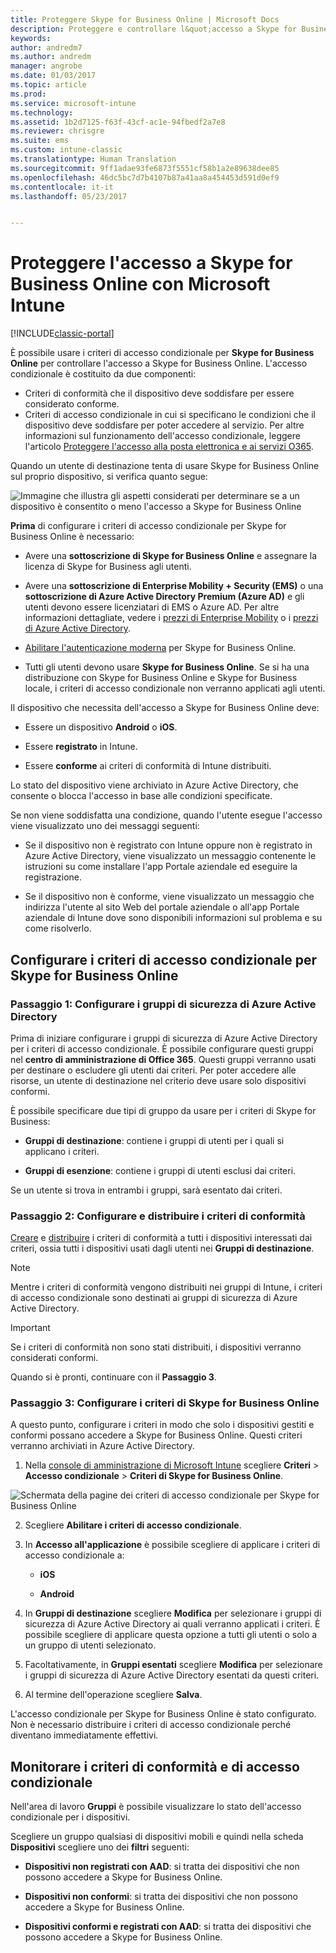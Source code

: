 ```yaml
---
title: Proteggere Skype for Business Online | Microsoft Docs
description: Proteggere e controllare l&quot;accesso a Skype for Business Online con accesso condizionale.
keywords: 
author: andredm7
ms.author: andredm
manager: angrobe
ms.date: 01/03/2017
ms.topic: article
ms.prod: 
ms.service: microsoft-intune
ms.technology: 
ms.assetid: 1b2d7125-f63f-43cf-ac1e-94fbedf2a7e8
ms.reviewer: chrisgre
ms.suite: ems
ms.custom: intune-classic
ms.translationtype: Human Translation
ms.sourcegitcommit: 9ff1adae93fe6873f5551cf58b1a2e89638dee85
ms.openlocfilehash: 46dc5bc7d7b4107b87a41aa8a454453d591d0ef9
ms.contentlocale: it-it
ms.lasthandoff: 05/23/2017


---
```


# <a name="protect-access-to-skype-for-business-online-with-microsoft-intune"></a>Proteggere l'accesso a Skype for Business Online con Microsoft Intune

[!INCLUDE[classic-portal](../includes/classic-portal.md)]

È possibile usare i criteri di accesso condizionale per **Skype for Business Online** per controllare l'accesso a Skype for Business Online.
L'accesso condizionale è costituito da due componenti:
- Criteri di conformità che il dispositivo deve soddisfare per essere considerato conforme.
- Criteri di accesso condizionale in cui si specificano le condizioni che il dispositivo deve soddisfare per poter accedere al servizio.
Per altre informazioni sul funzionamento dell'accesso condizionale, leggere l'articolo [Proteggere l'accesso alla posta elettronica e ai servizi O365](restrict-access-to-email-and-o365-services-with-microsoft-intune.md).

Quando un utente di destinazione tenta di usare Skype for Business Online sul proprio dispositivo, si verifica quanto segue:

![Immagine che illustra gli aspetti considerati per determinare se a un dispositivo è consentito o meno l'accesso a Skype for Business Online](../media/ConditionalAccess_SkypeforBusiness.png)

**Prima** di configurare i criteri di accesso condizionale per Skype for Business Online è necessario:
- Avere una **sottoscrizione di Skype for Business Online** e assegnare la licenza di Skype for Business agli utenti.
- Avere una **sottoscrizione di Enterprise Mobility + Security (EMS)** o una **sottoscrizione di Azure Active Directory Premium (Azure AD)** e gli utenti devono essere licenziatari di EMS o Azure AD. Per altre informazioni dettagliate, vedere i [prezzi di Enterprise Mobility](https://www.microsoft.com/cloud-platform/enterprise-mobility-pricing) o i [prezzi di Azure Active Directory](https://azure.microsoft.com/pricing/details/active-directory/).

-   [Abilitare l'autenticazione moderna](/intune-classic/deploy-use/restrict-access-to-skype-for-business-online-with-microsoft-intune) per Skype for Business Online.
-  Tutti gli utenti devono usare **Skype for Business Online**. Se si ha una distribuzione con Skype for Business Online e Skype for Business locale, i criteri di accesso condizionale non verranno applicati agli utenti.

Il dispositivo che necessita dell'accesso a Skype for Business Online deve:

-   Essere un dispositivo **Android** o **iOS**.

-   Essere **registrato** in Intune.

-   Essere **conforme** ai criteri di conformità di Intune distribuiti.


Lo stato del dispositivo viene archiviato in Azure Active Directory, che consente o blocca l'accesso in base alle condizioni specificate.

Se non viene soddisfatta una condizione, quando l'utente esegue l'accesso viene visualizzato uno dei messaggi seguenti:

-   Se il dispositivo non è registrato con Intune oppure non è registrato in Azure Active Directory, viene visualizzato un messaggio contenente le istruzioni su come installare l'app Portale aziendale ed eseguire la registrazione.

-   Se il dispositivo non è conforme, viene visualizzato un messaggio che indirizza l'utente al sito Web del portale aziendale o all'app Portale aziendale di Intune dove sono disponibili informazioni sul problema e su come risolverlo.

## <a name="configure-conditional-access-for-skype-for-business-online"></a>Configurare i criteri di accesso condizionale per Skype for Business Online

### <a name="step-1-configure-azure-active-directory-security-groups"></a>Passaggio 1: Configurare i gruppi di sicurezza di Azure Active Directory
Prima di iniziare configurare i gruppi di sicurezza di Azure Active Directory per i criteri di accesso condizionale. È possibile configurare questi gruppi nel **centro di amministrazione di Office 365**. Questi gruppi verranno usati per destinare o escludere gli utenti dai criteri. Per poter accedere alle risorse, un utente di destinazione nel criterio deve usare solo dispositivi conformi.

È possibile specificare due tipi di gruppo da usare per i criteri di Skype for Business:

-   **Gruppi di destinazione**: contiene i gruppi di utenti per i quali si applicano i criteri.

-   **Gruppi di esenzione**: contiene i gruppi di utenti esclusi dai criteri.

Se un utente si trova in entrambi i gruppi, sarà esentato dai criteri.

### <a name="step-2-configure-and-deploy-a-compliance-policy"></a>Passaggio 2: Configurare e distribuire i criteri di conformità
[Creare](create-a-device-compliance-policy-in-microsoft-intune.md) e [distribuire](deploy-and-monitor-a-device-compliance-policy-in-microsoft-intune.md) i criteri di conformità a tutti i dispositivi interessati dai criteri, ossia tutti i dispositivi usati dagli utenti nei **Gruppi di destinazione**.

> [!NOTE]
> Mentre i criteri di conformità vengono distribuiti nei gruppi di Intune, i criteri di accesso condizionale sono destinati ai gruppi di sicurezza di Azure Active Directory.


> [!IMPORTANT]
> Se i criteri di conformità non sono stati distribuiti, i dispositivi verranno considerati conformi.

Quando si è pronti, continuare con il **Passaggio 3**.

### <a name="step-3-configure-the-skype-for-business-online-policy"></a>Passaggio 3: Configurare i criteri di Skype for Business Online
A questo punto, configurare i criteri in modo che solo i dispositivi gestiti e conformi possano accedere a Skype for Business Online. Questi criteri verranno archiviati in Azure Active Directory.

1.  Nella [console di amministrazione di Microsoft Intune](https://manage.microsoft.com) scegliere **Criteri** > **Accesso condizionale** > **Criteri di Skype for Business Online**.

  ![Schermata della pagine dei criteri di accesso condizionale per Skype for Business Online](./media/conditional_access_SFBPolicy.png)

2.  Scegliere **Abilitare i criteri di accesso condizionale**.

3.  In **Accesso all'applicazione** è possibile scegliere di applicare i criteri di accesso condizionale a:

    -   **iOS**

    -   **Android**

4.  In **Gruppi di destinazione** scegliere **Modifica** per selezionare i gruppi di sicurezza di Azure Active Directory ai quali verranno applicati i criteri. È possibile scegliere di applicare questa opzione a tutti gli utenti o solo a un gruppo di utenti selezionato.

5.  Facoltativamente, in **Gruppi esentati** scegliere **Modifica** per selezionare i gruppi di sicurezza di Azure Active Directory esentati da questi criteri.

6.  Al termine dell'operazione scegliere **Salva**.

L'accesso condizionale per Skype for Business Online è stato configurato. Non è necessario distribuire i criteri di accesso condizionale perché diventano immediatamente effettivi.


## <a name="monitor-the-compliance-and-conditional-access-policies"></a>Monitorare i criteri di conformità e di accesso condizionale
Nell'area di lavoro **Gruppi** è possibile visualizzare lo stato dell'accesso condizionale per i dispositivi.

Scegliere un gruppo qualsiasi di dispositivi mobili e quindi nella scheda **Dispositivi** scegliere uno dei **filtri** seguenti:

* **Dispositivi non registrati con AAD**: si tratta dei dispositivi che non possono accedere a Skype for Business Online.

* **Dispositivi non conformi**: si tratta dei dispositivi che non possono accedere a Skype for Business Online.

* **Dispositivi conformi e registrati con AAD**: si tratta dei dispositivi che possono accedere a Skype for Business Online.

